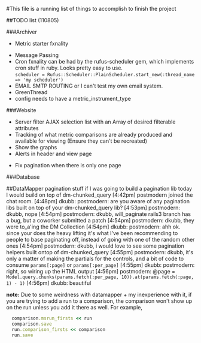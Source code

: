 #This file is a running list of things to accomplish to finish the project

##TODO list (110805)

###Archiver
-	Metric starter fxnality
*	Message Passing
* Cron fxnality can be had by the rufus-scheduler gem, which implements cron stuff in ruby.  Looks pretty easy to use.  
		`scheduler = Rufus::Scheduler::PlainScheduler.start_new(:thread_name => 'my scheduler')`
* EMAIL SMTP ROUTING or I can't test my own email system.
* GreenThread
* config needs to have a metric\_instrument\_type

###Website
  -	Server filter AJAX selection list with an Array of desired filterable attributes
  -	Tracking of what metric comparisons are already produced and available for viewing (Ensure they can't be recreated)
  - Show the graphs
  - Alerts in header and view page
  * Fix pagination when there is only one page

###Database


##DataMapper pagination stuff
  if I was going to build a pagination lib today I would build on top of dm-chunked\_query
  [4:42pm] postmodern joined the chat room.
  [4:48pm] dkubb: postmodern: are you aware of any pagination libs built on top of your dm-chunked_query lib?
  [4:53pm] postmodern: dkubb, nope
  [4:54pm] postmodern: dkubb, will_paginate rails3 branch has a bug, but a coworker submitted a patch
  [4:54pm] postmodern: dkubb, they were to_a'ing the DM Collection
  [4:54pm] dkubb: postmodern: ahh ok. since your does the heavy lifting it's what I've been recommending to people to base paginating off, instead of going with one of the random other ones
  [4:54pm] postmodern: dkubb, i would love to see some pagination helpers built ontop of dm-chunked\_query
  [4:55pm] postmodern: dkubb, it's only a matter of making the partials for the controls, and a bit of code to consume `params[:page]` or `params[:per_page]`
  [4:55pm] dkubb: postmodern: right, so wiring up the HTML output
[4:56pm] postmodern: @page = `Model.query.chunks(params.fetch(:per_page, 10)).at(params.fetch(:page, 1) - 1)`
  [4:56pm] dkubb: beautiful


**note:** Due to some weirdness with datamapper + my inexperience with
it, if you are trying to add a run to a comparison, the comparison won't
show up on the run unless you add it there as well. For example, 

```ruby  
  comparison.msrun_firsts << run  
  comparison.save  
  run.comparison_firsts << comparison  
  run.save  
```

